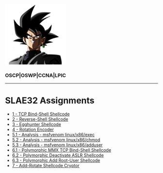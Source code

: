 
![](/pics/BOKU7.PNG)  
### OSCP|OSWP|CCNA|LPIC  
  
<script src="https://www.hackthebox.eu/badge/151672"></script>

--- 

# SLAE32 Assignments
+ [1 - TCP Bind-Shell Shellcode](/_posts/2019-08-10-SLAE32_1_BindShell.md)
+ [2 - Reverse-Shell Shellcode](/_posts/2019-08-14-SLAE32_2_ReverseShell.md)
+ [3 - Egghunter Shellcode](/_posts/2019-08-18-SLAE32_3_egghunter.md)
+ [4 - Rotation Encoder](/_posts/2019-08-24-SLAE32_4_RotateEncoder.md)
+ [5.1 - Analysis - msfvenom linux/x86/exec](/_posts/2019-08-27-SLAE32_5-1_msfExec.md)
+ [5.2 - Analysis - msfvenom linux/x86/chmod](/_posts/2019-08-29-SLAE32_5-2_msfChmodShadow.md)
+ [5.3 - Analysis - msfvenom linux/x86/adduser](/_posts/2019-08-30-SLAE32_5-3_addUser.md)
+ [6.1 - Polymorphic MMX TCP Bind-Shell Shellcode](/_posts/2019-09-05-SLAE32_6-1_polyMMXbindSh.md)
+ [6.2 - Polymorphic Deactivate ASLR Shellcode](/_posts/2019-09-10-SLAE32_6-2_offASLR.md)
+ [6.3 - Polymorphic Add Root-User Shellcode](/_posts/2019-09-22-SLAE32_6-3_addAcct.md)
+ [7 - Add-Rotate Shellcode Cryptor](/_posts/2019-09-23-SLAE32_7_AddRotateCryptor.md)

